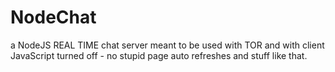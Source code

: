 # NodeChat
a NodeJS REAL TIME chat server meant to be used with TOR and with client JavaScript turned off - no stupid page auto refreshes and stuff like that. 
